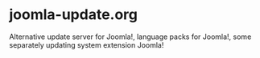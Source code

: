 # joomla-update.org
Alternative update server for Joomla!, language packs for Joomla!, some separately updating system extension Joomla!
